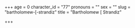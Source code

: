 +++
age = 0
character_id = "77"
pronouns = ""
sex = ""
slug = "bartholomew-[-strandiz"
title = "Bartholomew [ Strandiz"

+++


